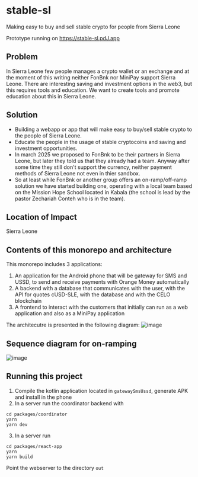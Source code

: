 # stable-sl

Making easy to buy and sell stable crypto for people from Sierra Leone

Prototype running  on <https://stable-sl.pdJ.app>

## Problem

In Sierra Leone few people manages a crypto wallet or an exchange and at the
moment of this writing neither FonBnk nor MiniPay support Sierra Leone. 
There are interesting saving and investment options in the web3, but this requires 
tools and education. We want to create tools and promote education about 
this in Sierra Leone.

## Solution
* Building a webapp or app that will make easy to buy/sell stable crypto to the
    people of Sierra Leone.
* Educate the people in the usage of stable cryptocoins and saving and 
    investment opportunities.
* In march 2025 we proposed to FonBnk to be their partners in Sierra Leone, but later
  they told us that they already had a team.  Anyway after some time they still
  don't support the currency,  neither payment methods of Sierra Leone not even in thier sandbox.
* So at least while FonBnk or another group offers an on-ramp/off-ramp solution
  we have started building one, operating with a local team based on the Mission Hope
  School located in Kabala (the school is lead by the pastor Zechariah Conteh who is
  in the team).
  
## Location of Impact

Sierra Leone

## Contents of this monorepo and architecture

This monorepo includes 3 applications:
1. An application for the Android phone that will be gateway for SMS and USSD, to send and receive payments with Orange Money automatically
2. A backend with a database that communicates with the user, with the API for quotes cUSD-SLE, with the database and with the CELO blockchain
3. A frontend to interact with the customers that initially can run as a web application and also as a MiniPay application

The architecutre is presented in the following diagram:
![image](https://github.com/user-attachments/assets/78dba3a7-8aed-4df5-9fe6-cf418218c104)

## Sequence diagram for on-ramping

![image](https://github.com/user-attachments/assets/5d84f0e1-3154-4ee9-8c06-c9a5e90471c4)

## Running this project

1. Compile the kotlin application located in `gatewaySmsUssd`, generate APK and install in the phone
2. In a server run the coordinator backend with
```
cd packages/coordinator
yarn
yarn dev
```
3. In a server run
```
cd packages/react-app
yarn
yarn build
```
Point the webserver to the directory `out`
